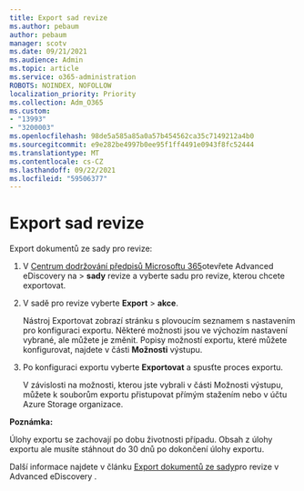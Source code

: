 ```yaml
---
title: Export sad revize
ms.author: pebaum
author: pebaum
manager: scotv
ms.date: 09/21/2021
ms.audience: Admin
ms.topic: article
ms.service: o365-administration
ROBOTS: NOINDEX, NOFOLLOW
localization_priority: Priority
ms.collection: Adm_O365
ms.custom:
- "13993"
- "3200003"
ms.openlocfilehash: 98de5a585a85a0a57b454562ca35c7149212a4b0
ms.sourcegitcommit: e9e282be4997b0ee95f1ff4491e0943f8fc52444
ms.translationtype: MT
ms.contentlocale: cs-CZ
ms.lasthandoff: 09/22/2021
ms.locfileid: "59506377"
---
```

# <a name="export-review-sets"></a>Export sad revize

Export dokumentů ze sady pro revize:

1. V [Centrum dodržování předpisů Microsoftu 365](https://compliance.microsoft.com/)otevřete Advanced eDiscovery na > **sady** revize a vyberte sadu pro revize, kterou chcete exportovat.

1. V sadě pro revize vyberte **Export**  >  **akce**.

    Nástroj Exportovat zobrazí stránku s plovoucím seznamem s nastavením pro konfiguraci exportu. Některé možnosti jsou ve výchozím nastavení vybrané, ale můžete je změnit. Popisy možností exportu, které můžete konfigurovat, najdete v části **Možnosti** výstupu.

1. Po konfiguraci exportu vyberte **Exportovat** a spusťte proces exportu. 

    V závislosti na možnosti,  kterou jste vybrali v části Možnosti výstupu, můžete k souborům exportu přistupovat přímým stažením nebo v účtu Azure Storage organizace.

**Poznámka:**

Úlohy exportu se zachovají po dobu životnosti případu. Obsah z úlohy exportu ale musíte stáhnout do 30 dnů po dokončení úlohy exportu.

Další informace najdete v článku [Export dokumentů ze sady](https://docs.microsoft.com/microsoft-365/compliance/export-documents-from-review-set)pro revize v Advanced eDiscovery .
